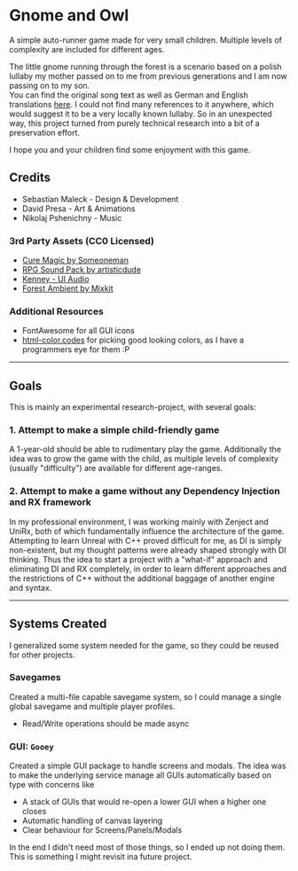 # Gnome and Owl

A simple auto-runner game made for very small children. 
Multiple levels of complexity are included for different ages.

The little gnome running through the forest is a scenario based on a polish lullaby my mother passed on to me from previous generations and I am now passing on to my son.\
You can find the original song text as well as German and English translations [here](./_Resources/SongText.md). I could not find many references to it anywhere, which would suggest it to be a very locally known lullaby. So in an unexpected way, this project turned from purely technical research into a bit of a preservation effort.

I hope you and your children find some enjoyment with this game.

## Credits
- Sebastian Maleck - Design & Development
- David Presa - Art & Animations
- Nikolaj Pshenichny - Music

### **3rd Party Assets (CC0 Licensed)**
- [Cure Magic by Someoneman](https://opengameart.org/content/cure-magic)
- [RPG Sound Pack by artisticdude](https://opengameart.org/content/rpg-sound-pack)
- [Kenney - UI Audio](https://www.kenney.nl/assets/ui-audio)
- [Forest Ambient by Mixkit](https://mixkit.co)

### **Additional Resources**
- FontAwesome for all GUI icons
- [html-color.codes](https://html-color.codes) for picking good looking colors, as I have a programmers eye for them :P

----
## Goals
This is mainly an experimental research-project, with several goals:

### 1. Attempt to make a simple child-friendly game
A 1-year-old should be able to rudimentary play the game.
Additionally the idea was to grow the game with the child, as multiple levels of complexity (usually "difficulty") are available for different age-ranges.

### 2. Attempt to make a game without any Dependency Injection and RX framework
In my professional environment, I was working mainly with Zenject and UniRx, both of which fundamentally influence the architecture of the game.
Attempting to learn Unreal with C++ proved difficult for me, as DI is simply non-existent, but my thought patterns were already shaped strongly with DI thinking.
Thus the idea to start a project with a "what-if" approach and eliminating DI and RX completely, in order to learn different approaches and the restrictions of C++ without the additional baggage of another engine and syntax.

----
## Systems Created
I generalized some system needed for the game, so they could be reused for other projects.

### **Savegames**
Created a multi-file capable savegame system, so I could manage a single global savegame and multiple player profiles.
- Read/Write operations should be made async

### **GUI: `Gooey`**
Created a simple GUI package to handle screens and modals. The idea was to make the underlying service manage all GUIs automatically based on type with concerns like
- A stack of GUIs that would re-open a lower GUI when a higher one closes
- Automatic handling of canvas layering
- Clear behaviour for Screens/Panels/Modals

In the end I didn't need most of those things, so I ended up not doing them. This is something I might revisit ina  future project.